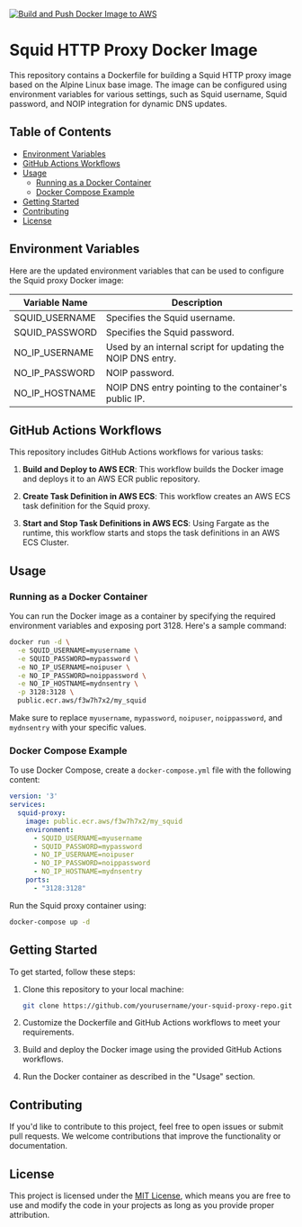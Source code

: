 [![Build and Push Docker Image to AWS](https://github.com/aformusatii/docker-squid/actions/workflows/build_and_push.yml/badge.svg)](https://github.com/aformusatii/docker-squid/actions/workflows/build_and_push.yml)

# Squid HTTP Proxy Docker Image

This repository contains a Dockerfile for building a Squid HTTP proxy image based on the Alpine Linux base image. The image can be configured using environment variables for various settings, such as Squid username, Squid password, and NOIP integration for dynamic DNS updates.

## Table of Contents

- [Environment Variables](#environment-variables)
- [GitHub Actions Workflows](#github-actions-workflows)
- [Usage](#usage)
    - [Running as a Docker Container](#running-as-a-docker-container)
    - [Docker Compose Example](#docker-compose-example)
- [Getting Started](#getting-started)
- [Contributing](#contributing)
- [License](#license)

## Environment Variables

Here are the updated environment variables that can be used to configure the Squid proxy Docker image:

| Variable Name       | Description                                             |
| ------------------- | ------------------------------------------------------- |
| SQUID_USERNAME      | Specifies the Squid username.                           |
| SQUID_PASSWORD      | Specifies the Squid password.                           |
| NO_IP_USERNAME      | Used by an internal script for updating the NOIP DNS entry. |
| NO_IP_PASSWORD      | NOIP password.                                         |
| NO_IP_HOSTNAME      | NOIP DNS entry pointing to the container's public IP.  |

## GitHub Actions Workflows

This repository includes GitHub Actions workflows for various tasks:

1. **Build and Deploy to AWS ECR**: This workflow builds the Docker image and deploys it to an AWS ECR public repository.

2. **Create Task Definition in AWS ECS**: This workflow creates an AWS ECS task definition for the Squid proxy.

3. **Start and Stop Task Definitions in AWS ECS**: Using Fargate as the runtime, this workflow starts and stops the task definitions in an AWS ECS Cluster.

## Usage

### Running as a Docker Container

You can run the Docker image as a container by specifying the required environment variables and exposing port 3128. Here's a sample command:

```bash
docker run -d \
  -e SQUID_USERNAME=myusername \
  -e SQUID_PASSWORD=mypassword \
  -e NO_IP_USERNAME=noipuser \
  -e NO_IP_PASSWORD=noippassword \
  -e NO_IP_HOSTNAME=mydnsentry \
  -p 3128:3128 \
  public.ecr.aws/f3w7h7x2/my_squid
```

Make sure to replace `myusername`, `mypassword`, `noipuser`, `noippassword`, and `mydnsentry` with your specific values.

### Docker Compose Example

To use Docker Compose, create a `docker-compose.yml` file with the following content:

```yaml
version: '3'
services:
  squid-proxy:
    image: public.ecr.aws/f3w7h7x2/my_squid
    environment:
      - SQUID_USERNAME=myusername
      - SQUID_PASSWORD=mypassword
      - NO_IP_USERNAME=noipuser
      - NO_IP_PASSWORD=noippassword
      - NO_IP_HOSTNAME=mydnsentry
    ports:
      - "3128:3128"
```

Run the Squid proxy container using:

```bash
docker-compose up -d
```

## Getting Started

To get started, follow these steps:

1. Clone this repository to your local machine:

   ```bash
   git clone https://github.com/yourusername/your-squid-proxy-repo.git
   ```

2. Customize the Dockerfile and GitHub Actions workflows to meet your requirements.

3. Build and deploy the Docker image using the provided GitHub Actions workflows.

4. Run the Docker container as described in the "Usage" section.

## Contributing

If you'd like to contribute to this project, feel free to open issues or submit pull requests. We welcome contributions that improve the functionality or documentation.

## License

This project is licensed under the [MIT License](LICENSE), which means you are free to use and modify the code in your projects as long as you provide proper attribution.